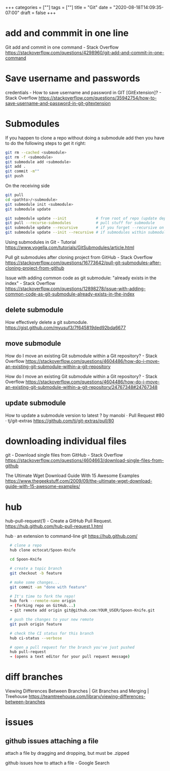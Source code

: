 +++
categories = [""]
tags = [""]
title = "Git"
date = "2020-08-18T14:09:35-07:00"
draft = false
+++

# add and commmit in one line
Git add and commit in one command - Stack Overflow
https://stackoverflow.com/questions/4298960/git-add-and-commit-in-one-command

# Save username and passwords
credentials - How to save username and password in GIT [GitExtension]? - Stack Overflow
https://stackoverflow.com/questions/35942754/how-to-save-username-and-password-in-git-gitextension

# Submodules

If you happen to clone a repo without doing a submodule add then you have
to do the following steps to get it right:

```bash
git rm --cached <submodule>
git rm -f <submodule>
git submodule add <submodule>
git add .
git commit -m""
git push
```

On the receiving side

```bash
git pull
cd <pathto>/<submodule>
git submodule init <submodule>
git submodule update
```

```bash
git submodule update --init             # from root of repo (update dep)
git pull --recurse-submodules           # pull stuff for submodule
git submodule update --recursive        # if you forget --recursive on clone
git submodule update --init --recursive # if submodules within submodules
```

Using submodules in Git - Tutorial
https://www.vogella.com/tutorials/GitSubmodules/article.html

Pull git submodules after cloning project from GitHub - Stack Overflow
https://stackoverflow.com/questions/16773642/pull-git-submodules-after-cloning-project-from-github

Issue with adding common code as git submodule: "already exists in the index" - Stack Overflow
https://stackoverflow.com/questions/12898278/issue-with-adding-common-code-as-git-submodule-already-exists-in-the-index

## delete submodule

How effectively delete a git submodule.
https://gist.github.com/myusuf3/7f645819ded92bda6677

## move submodule

How do I move an existing Git submodule within a Git repository? - Stack Overflow
https://stackoverflow.com/questions/4604486/how-do-i-move-an-existing-git-submodule-within-a-git-repository

How do I move an existing Git submodule within a Git repository? - Stack Overflow
https://stackoverflow.com/questions/4604486/how-do-i-move-an-existing-git-submodule-within-a-git-repository/24767348#24767348

## update submodule

How to update a submodule version to latest ? by manobi · Pull Request #80 · tj/git-extras
https://github.com/tj/git-extras/pull/80


# downloading individual files
git - Download single files from GitHub - Stack Overflow
https://stackoverflow.com/questions/4604663/download-single-files-from-github

The Ultimate Wget Download Guide With 15 Awesome Examples
https://www.thegeekstuff.com/2009/09/the-ultimate-wget-download-guide-with-15-awesome-examples/

# hub

hub-pull-request(1) - Create a GitHub Pull Request.
https://hub.github.com/hub-pull-request.1.html

hub · an extension to command-line git
https://hub.github.com/

```bash
  # clone a repo
  hub clone octocat/Spoon-Knife

  cd Spoon-Knife

  # create a topic branch
  git checkout -b feature

  # make some changes...
  git commit -am "done with feature"

  # It's time to fork the repo!
  hub fork --remote-name origin
  → (forking repo on GitHub...)
  → git remote add origin git@github.com:YOUR_USER/Spoon-Knife.git

  # push the changes to your new remote
  git push origin feature

  # check the CI status for this branch
  hub ci-status --verbose

  # open a pull request for the branch you've just pushed
  hub pull-request
  → (opens a text editor for your pull request message)
```

# diff branches

Viewing Differences Between Branches | Git Branches and Merging | Treehouse
https://teamtreehouse.com/library/viewing-differences-between-branches

# issues

## github issues attaching a file

attach a file by dragging and dropping, but must be .zipped

github issues how to attach a file - Google Search
[](https://www.google.com/search?q=github+issues+how+to+attach+a+file&rlz=1C1CHBF_enUS811US811&oq=github+issues+how+to+attach+a+file&aqs=chrome..69i57j69i64.7335j0j7&sourceid=chrome&ie=UTF-8)

